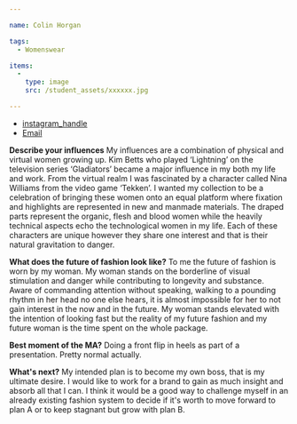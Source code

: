 ```yaml
---

name: Colin Horgan

tags:
  - Womenswear

items:
  -
    type: image
    src: /student_assets/xxxxxx.jpg

---
```


* [instagram_handle](https://www.instagram.com/colinhorgan/)
* [Email](mailto:colin.horgan@network.rca.ac.uk)

**Describe your influences**
My influences are a combination of physical and virtual women growing up.
Kim Betts who played ‘Lightning’ on the television series ‘Gladiators’
became a major influence in my both my life and work. From the virtual
realm I was fascinated by a character called Nina Williams from the video
game ‘Tekken’. I wanted my collection to be a celebration of bringing these
women onto an equal platform where fixation and highlights are represented
in new and manmade materials. The draped parts represent the organic, flesh
and blood women while the heavily technical aspects echo the technological
women in my life. Each of these characters are unique however they share
one interest and that is their natural gravitation to danger.

**What does the future of fashion look like?**
To me the future of fashion is worn by my woman. My woman stands on the borderline of visual stimulation and danger while contributing to longevity and substance. Aware of commanding attention without speaking, walking to a pounding rhythm in her head no one else hears, it is almost impossible for her to not gain interest in the now and in the future. My woman stands elevated with the intention of looking fast but the reality of my future fashion and my future woman is the time spent on the whole package.

**Best moment of the MA?**
Doing a front flip in heels as part of a presentation. Pretty normal actually.

**What's next?**
My intended plan is to become my own boss, that is my ultimate
desire. I would like to work for a brand to gain as much insight and
absorb all that I can. I think it would be a good way to challenge myself
in an already existing fashion system to decide if it's worth to move
forward to plan A or to keep stagnant but grow with plan B.
